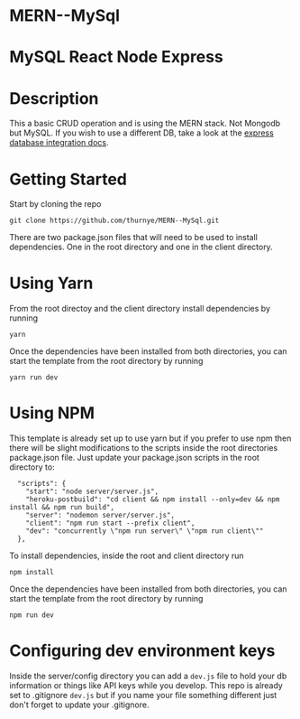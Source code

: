 # MERN--MySql
# MySQL React Node Express
# Description

This a basic CRUD operation and is using the MERN stack. Not Mongodb but MySQL. If you wish to use a different DB, take a look at the [express database integration docs](https://expressjs.com/en/guide/database-integration.html).

# Getting Started
Start by cloning the repo

`git clone https://github.com/thurnye/MERN--MySql.git` 

There are two package.json files that will need to be used to install dependencies. One in the root directory and one in the client directory.

# Using Yarn

From the root directoy and the client directory install dependencies by running

`yarn`

Once the dependencies have been installed from both directories, you can start the template from the root directory by running

`yarn run dev`


# Using NPM

This template is already set up to use yarn but if you prefer to use npm then there will be slight modifications to the scripts inside the root directories package.json file. Just update your package.json scripts in the root directory to:

```
  "scripts": {
    "start": "node server/server.js",
    "heroku-postbuild": "cd client && npm install --only=dev && npm install && npm run build",
    "server": "nodemon server/server.js",
    "client": "npm run start --prefix client",
    "dev": "concurrently \"npm run server\" \"npm run client\""
  },
```

To install dependencies, inside the root and client directory run

`npm install`

Once the dependencies have been installed from both directories, you can start the template from the root directory by running

`npm run dev`

# Configuring dev environment keys

Inside the server/config directory you can add a `dev.js` file to hold your db information or things like API keys while you develop. This repo is already set to .gitignore `dev.js` but if you name your file something different just don't forget to update your .gitignore. 









